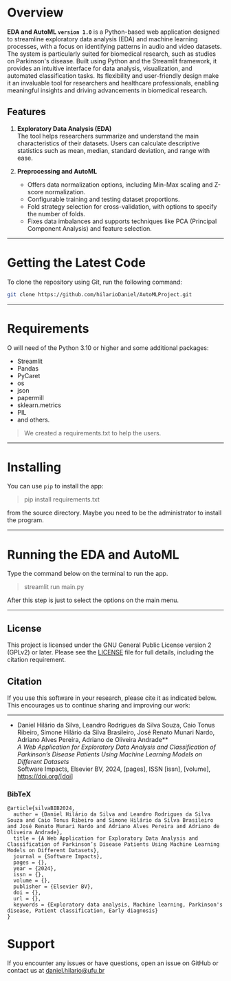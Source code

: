 # Overview

**EDA and AutoML `version 1.0`** is a Python-based web application designed to streamline exploratory data analysis (EDA) and machine learning processes, with a focus on identifying patterns in audio and video datasets. The system is particularly suited for biomedical research, such as studies on Parkinson's disease. Built using Python and the Streamlit framework, it provides an intuitive interface for data analysis, visualization, and automated classification tasks. Its flexibility and user-friendly design make it an invaluable tool for researchers and healthcare professionals, enabling meaningful insights and driving advancements in biomedical research.

## Features
1. **Exploratory Data Analysis (EDA)**  
   The tool helps researchers summarize and understand the main characteristics of their datasets. Users can calculate descriptive statistics such as mean, median, standard deviation, and range with ease.  
   
2. **Preprocessing and AutoML**  
   - Offers data normalization options, including Min-Max scaling and Z-score normalization.  
   - Configurable training and testing dataset proportions.  
   - Fold strategy selection for cross-validation, with options to specify the number of folds.  
   - Fixes data imbalances and supports techniques like PCA (Principal Component Analysis) and feature selection.  

---

# Getting the Latest Code

To clone the repository using Git, run the following command:

```bash
git clone https://github.com/hilarioDaniel/AutoMLProject.git

```
---


# Requirements
O will need of the Python 3.10 or higher and some additional packages:
* Streamlit
* Pandas
* PyCaret
* os
* json
* papermill
* sklearn.metrics
* PIL
* and others.

> We created a requirements.txt to help the users.
---


# Installing
You can use `pip` to install the app:

> pip install requirements.txt

from the source directory. Maybe you need to be the administrator to install the program.

---


# Running the EDA and AutoML

Type the command below on the terminal to run the app.

> streamlit run main.py

After this step is just to select the options on the main menu.


---

## License

This project is licensed under the GNU General Public License version 2 (GPLv2) or later. Please see the [LICENSE](LICENSE) file for full details, including the citation requirement.


## Citation

If you use this software in your research, please cite it as indicated below. This encourages us to continue sharing and improving our work:<hr />

- Daniel Hilário da Silva, Leandro Rodrigues da Silva Souza, Caio Tonus Ribeiro, Simone Hilário da Silva Brasileiro, José Renato Munari Nardo, Adriano Alves Pereira, Adriano de Oliveira Andrade**  
*A Web Application for Exploratory Data Analysis and Classification of Parkinson’s Disease Patients Using Machine Learning Models on Different Datasets*  
Software Impacts, Elsevier BV, 2024, [pages], ISSN [issn], [volume], https://doi.org/[doi]

### BibTeX

```
@article{silvaBIB2024,
  author = {Daniel Hilário da Silva and Leandro Rodrigues da Silva Souza and Caio Tonus Ribeiro and Simone Hilário da Silva Brasileiro and José Renato Munari Nardo and Adriano Alves Pereira and Adriano de Oliveira Andrade},
  title = {A Web Application for Exploratory Data Analysis and Classification of Parkinson’s Disease Patients Using Machine Learning Models on Different Datasets},
  journal = {Software Impacts},
  pages = {}, 
  year = {2024},
  issn = {}, 
  volume = {}, 
  publisher = {Elsevier BV},
  doi = {},
  url = {},
  keywords = {Exploratory data analysis, Machine learning, Parkinson's disease, Patient classification, Early diagnosis}
}
```

# Support
If you encounter any issues or have questions, open an issue on GitHub or contact us at daniel.hilario@ufu.br

